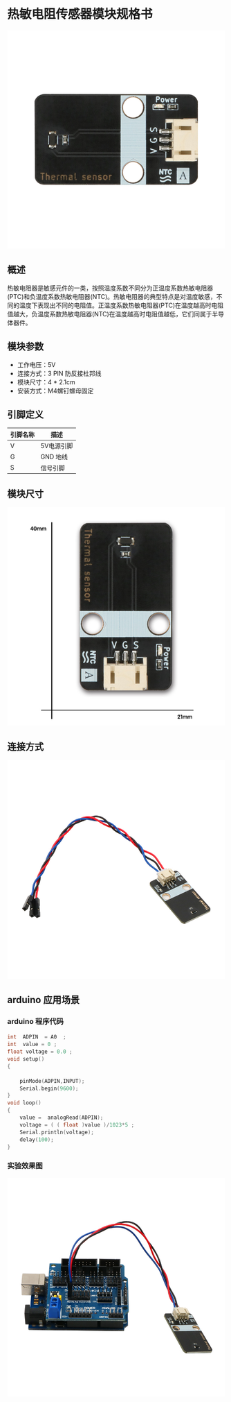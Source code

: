 # 热敏电阻传感器模块规格书

![07](热敏电阻传感器模块图片\07.jpg)

## 概述

​        热敏电阻器是敏感元件的一类，按照温度系数不同分为正温度系数热敏电阻器(PTC)和负温度系数热敏电阻器(NTC)。热敏电阻器的典型特点是对温度敏感，不同的温度下表现出不同的电阻值。正温度系数热敏电阻器(PTC)在温度越高时电阻值越大，负温度系数热敏电阻器(NTC)在温度越高时电阻值越低，它们同属于半导体器件。  

## 模块参数

* 工作电压：5V
* 连接方式：3 PIN 防反接杜邦线
* 模块尺寸：4 * 2.1cm
* 安装方式：M4螺钉螺母固定

## 引脚定义

| 引脚名称| 描述 |
|---- |----|
| V | 5V电源引脚 |
| G | GND 地线 |
| S | 信号引脚 |

## 模块尺寸

![08](热敏电阻传感器模块图片\08.jpg)

## 连接方式

![01](热敏电阻传感器模块图片\01.jpg)


##  arduino 应用场景

### arduino 程序代码

```c++
int  ADPIN  = A0  ;
int  value = 0 ;
float voltage = 0.0 ;
void setup()
{
  
    pinMode(ADPIN,INPUT);
    Serial.begin(9600);    
}
void loop()
{
    value =  analogRead(ADPIN);    
    voltage = ( ( float )value )/1023*5 ;
    Serial.println(voltage);
    delay(100);
}
```

### 实验效果图

![04](热敏电阻传感器模块图片\04.jpg)